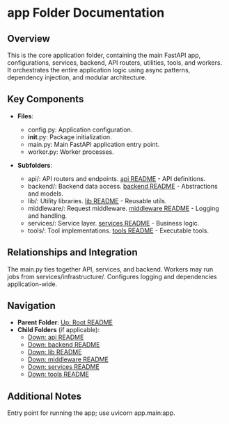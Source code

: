 # app Folder Documentation

## Overview
This is the core application folder, containing the main FastAPI app, configurations, services, backend, API routers, utilities, tools, and workers. It orchestrates the entire application logic using async patterns, dependency injection, and modular architecture.

## Key Components
- **Files**:
  - config.py: Application configuration.
  - __init__.py: Package initialization.
  - main.py: Main FastAPI application entry point.
  - worker.py: Worker processes.

- **Subfolders**:
  - api/: API routers and endpoints. [api README](./api/README.md) - API definitions.
  - backend/: Backend data access. [backend README](./backend/README.md) - Abstractions and models.
  - lib/: Utility libraries. [lib README](./lib/README.md) - Reusable utils.
  - middleware/: Request middleware. [middleware README](./middleware/README.md) - Logging and handling.
  - services/: Service layer. [services README](./services/README.md) - Business logic.
  - tools/: Tool implementations. [tools README](./tools/README.md) - Executable tools.

## Relationships and Integration
The main.py ties together API, services, and backend. Workers may run jobs from services/infrastructure/. Configures logging and dependencies application-wide.

## Navigation
- **Parent Folder**: [Up: Root README](../README.md)
- **Child Folders** (if applicable): 
  - [Down: api README](./api/README.md)
  - [Down: backend README](./backend/README.md)
  - [Down: lib README](./lib/README.md)
  - [Down: middleware README](./middleware/README.md)
  - [Down: services README](./services/README.md)
  - [Down: tools README](./tools/README.md)

## Additional Notes
Entry point for running the app; use uvicorn app.main:app.
